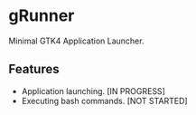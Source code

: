 # gRunner
Minimal GTK4 Application Launcher.

## Features
- Application launching. [IN PROGRESS] 
- Executing bash commands. [NOT STARTED]